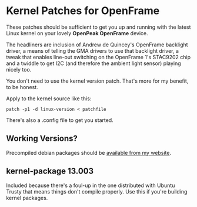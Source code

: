 Kernel Patches for OpenFrame
============================

These patches should be sufficient to get you up and running with the latest Linux kernel on your lovely **OpenPeak OpenFrame** device.

The headliners are inclusion of Andrew de Quincey's OpenFrame backlight driver, a means of telling the GMA drivers to use that backlight driver, a tweak that enables line-out switching on the OpenFrame 1's STAC9202 chip and a twiddle to get I2C (and therefore the ambient light sensor) playing nicely too.

You don't need to use the kernel version patch. That's more for my benefit, to be honest.

Apply to the kernel source like this:

	patch -p1 -d linux-version < patchfile

There's also a .config file to get you started.


Working Versions?
-----------------

Precompiled debian packages should be [available from my website](http://birdslikewires.co.uk/download/openframe/kernel/).


kernel-package 13.003
---------------------

Included because there's a foul-up in the one distributed with Ubuntu Trusty that means things don't compile properly. Use this if you're building kernel packages.

